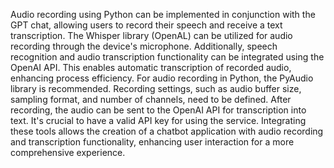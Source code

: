 Audio recording using Python can be implemented in conjunction with the GPT chat, allowing users to record their speech and receive a text transcription. The Whisper library (OpenAL) can be utilized for audio recording through the device's microphone. Additionally, speech recognition and audio transcription functionality can be integrated using the OpenAI API. This enables automatic transcription of recorded audio, enhancing process efficiency. For audio recording in Python, the PyAudio library is recommended. Recording settings, such as audio buffer size, sampling format, and number of channels, need to be defined. After recording, the audio can be sent to the OpenAI API for transcription into text. It's crucial to have a valid API key for using the service. Integrating these tools allows the creation of a chatbot application with audio recording and transcription functionality, enhancing user interaction for a more comprehensive experience.
